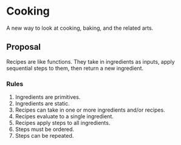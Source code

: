 # Cooking

A new way to look at cooking, baking, and the related arts.

## Proposal

Recipes are like functions. They take in ingredients as inputs, apply sequential steps to them, then return a new ingredient.

### Rules

1. Ingredients are primitives.
2. Ingredients are static.
3. Recipes can take in one or more ingredients and/or recipes.
4. Recipes evaluate to a single ingredient.
5. Recipes apply steps to all ingredients.
6. Steps must be ordered.
7. Steps can be repeated.
